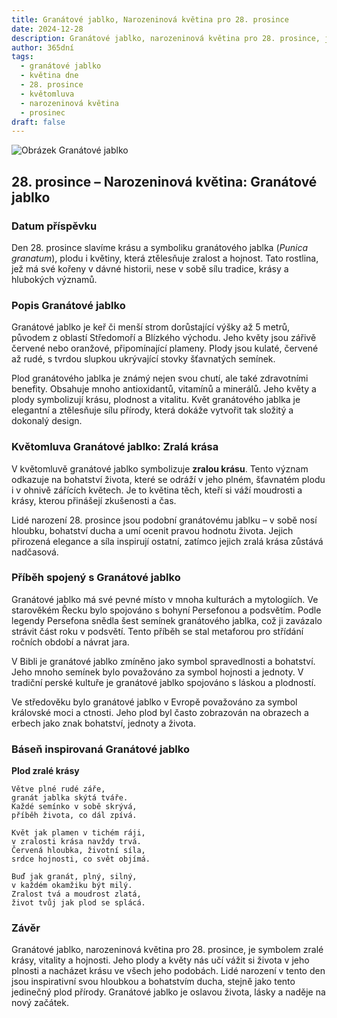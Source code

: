 ```yaml
---
title: Granátové jablko, Narozeninová květina pro 28. prosince
date: 2024-12-28
description: Granátové jablko, narozeninová květina pro 28. prosince, je symbolem Zralá krása. Objevte její jedinečný význam, fascinující příběhy a poezii, která oslavuje její krásu.
author: 365dní
tags:
  - granátové jablko
  - květina dne
  - 28. prosince
  - květomluva
  - narozeninová květina
  - prosinec
draft: false
---
```


![Obrázek Granátové jablko](https://cdn.pixabay.com/photo/2017/10/07/05/33/pomegranate-2825556_1280.jpg#center)


## 28. prosince – Narozeninová květina: Granátové jablko

### Datum příspěvku

Den 28. prosince slavíme krásu a symboliku granátového jablka (_Punica granatum_), plodu i květiny, která ztělesňuje zralost a hojnost. Tato rostlina, jež má své kořeny v dávné historii, nese v sobě sílu tradice, krásy a hlubokých významů.

### Popis Granátové jablko

Granátové jablko je keř či menší strom dorůstající výšky až 5 metrů, původem z oblastí Středomoří a Blízkého východu. Jeho květy jsou zářivě červené nebo oranžové, připomínající plameny. Plody jsou kulaté, červené až rudé, s tvrdou slupkou ukrývající stovky šťavnatých semínek.

Plod granátového jablka je známý nejen svou chutí, ale také zdravotními benefity. Obsahuje mnoho antioxidantů, vitamínů a minerálů. Jeho květy a plody symbolizují krásu, plodnost a vitalitu. Květ granátového jablka je elegantní a ztělesňuje sílu přírody, která dokáže vytvořit tak složitý a dokonalý design.

### Květomluva Granátové jablko: Zralá krása

V květomluvě granátové jablko symbolizuje **zralou krásu**. Tento význam odkazuje na bohatství života, které se odráží v jeho plném, šťavnatém plodu i v ohnivě zářících květech. Je to květina těch, kteří si váží moudrosti a krásy, kterou přinášejí zkušenosti a čas.

Lidé narození 28. prosince jsou podobní granátovému jablku – v sobě nosí hloubku, bohatství ducha a umí ocenit pravou hodnotu života. Jejich přirozená elegance a síla inspirují ostatní, zatímco jejich zralá krása zůstává nadčasová.

### Příběh spojený s Granátové jablko

Granátové jablko má své pevné místo v mnoha kulturách a mytologiích. Ve starověkém Řecku bylo spojováno s bohyní Persefonou a podsvětím. Podle legendy Persefona snědla šest semínek granátového jablka, což ji zavázalo strávit část roku v podsvětí. Tento příběh se stal metaforou pro střídání ročních období a návrat jara.

V Bibli je granátové jablko zmíněno jako symbol spravedlnosti a bohatství. Jeho mnoho semínek bylo považováno za symbol hojnosti a jednoty. V tradiční perské kultuře je granátové jablko spojováno s láskou a plodností.

Ve středověku bylo granátové jablko v Evropě považováno za symbol královské moci a ctnosti. Jeho plod byl často zobrazován na obrazech a erbech jako znak bohatství, jednoty a života.

### Báseň inspirovaná Granátové jablko

**Plod zralé krásy**

```
Větve plné rudé záře,  
granát jablka skýtá tváře.  
Každé semínko v sobě skrývá,  
příběh života, co dál zpívá.  

Květ jak plamen v tichém ráji,  
v zralosti krása navždy trvá.  
Červená hloubka, životní síla,  
srdce hojnosti, co svět objímá.  

Buď jak granát, plný, silný,  
v každém okamžiku být milý.  
Zralost tvá a moudrost zlatá,  
život tvůj jak plod se splácá.  
```

### Závěr

Granátové jablko, narozeninová květina pro 28. prosince, je symbolem zralé krásy, vitality a hojnosti. Jeho plody a květy nás učí vážit si života v jeho plnosti a nacházet krásu ve všech jeho podobách. Lidé narození v tento den jsou inspirativní svou hloubkou a bohatstvím ducha, stejně jako tento jedinečný plod přírody. Granátové jablko je oslavou života, lásky a naděje na nový začátek.